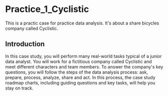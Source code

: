 
# Practice_1_Cyclistic
This is a practic case for practice data analysis. It's about a share bicycles company called Cyclistic.

## Introduction
In this case study, you will perform many real-world tasks typical of a junior data analyst. You will work for a fictitious company called Cyclistic and meet different characters and team members. To answer the company's key questions, you will follow the steps of the data analysis process: ask, prepare, process, analyze, share and act. In this process, the case study roadmap charts, including guiding questions and key tasks, will help you stay on track.
